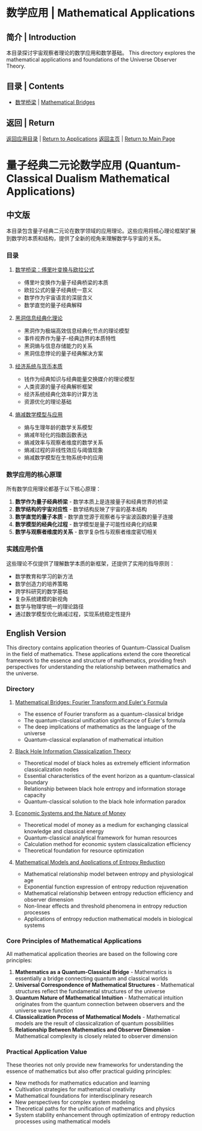 # 数学应用 | Mathematical Applications

## 简介 | Introduction

本目录探讨宇宙观察者理论的数学应用和数学基础。
This directory explores the mathematical applications and foundations of the Universe Observer Theory.

## 目录 | Contents

- [数学桥梁](./mathematical_bridges.md) | [Mathematical Bridges](./mathematical_bridges.md)

## 返回 | Return

[返回应用目录](../README.md) | [Return to Applications](../README.md)
[返回主页](../../README.md) | [Return to Main Page](../../README.md)

# 量子经典二元论数学应用 (Quantum-Classical Dualism Mathematical Applications)

## 中文版

本目录包含量子经典二元论在数学领域的应用理论。这些应用将核心理论框架扩展到数学的本质和结构，提供了全新的视角来理解数学与宇宙的关系。

### 目录

1. [数学桥梁：傅里叶变换与欧拉公式](mathematical_bridges.md)
   - 傅里叶变换作为量子经典桥梁的本质
   - 欧拉公式的量子经典统一意义
   - 数学作为宇宙语言的深层含义
   - 数学直觉的量子经典解释

2. [黑洞信息经典化理论](black_hole_classicalization.md)
   - 黑洞作为极端高效信息经典化节点的理论模型
   - 事件视界作为量子-经典边界的本质特性
   - 黑洞熵与信息存储能力的关系
   - 黑洞信息悖论的量子经典解决方案

3. [经济系统与货币本质](economic_systems.md)
   - 钱作为经典知识与经典能量交换媒介的理论模型
   - 人类资源的量子经典解析框架
   - 经济系统经典化效率的计算方法
   - 资源优化的理论基础

4. [熵减数学模型与应用](../observer_theory/entropy_reduction_rejuvenation.md)
   - 熵与生理年龄的数学关系模型
   - 熵减年轻化的指数函数表达
   - 熵减效率与观察者维度的数学关系
   - 熵减过程的非线性效应与阈值现象
   - 熵减数学模型在生物系统中的应用

### 数学应用的核心原理

所有数学应用理论都基于以下核心原理：

1. **数学作为量子经典桥梁** - 数学本质上是连接量子和经典世界的桥梁
2. **数学结构的宇宙对应性** - 数学结构反映了宇宙的基本结构
3. **数学直觉的量子本质** - 数学直觉源于观察者与宇宙波函数的量子连接
4. **数学模型的经典化过程** - 数学模型是量子可能性经典化的结果
5. **数学与观察者维度的关系** - 数学复杂性与观察者维度密切相关

### 实践应用价值

这些理论不仅提供了理解数学本质的新框架，还提供了实用的指导原则：

- 数学教育和学习的新方法
- 数学创造力的培养策略
- 跨学科研究的数学基础
- 复杂系统建模的新视角
- 数学与物理学统一的理论路径
- 通过数学模型优化熵减过程，实现系统稳定性提升

## English Version

This directory contains application theories of Quantum-Classical Dualism in the field of mathematics. These applications extend the core theoretical framework to the essence and structure of mathematics, providing fresh perspectives for understanding the relationship between mathematics and the universe.

### Directory

1. [Mathematical Bridges: Fourier Transform and Euler's Formula](mathematical_bridges.md)
   - The essence of Fourier transform as a quantum-classical bridge
   - The quantum-classical unification significance of Euler's formula
   - The deep implications of mathematics as the language of the universe
   - Quantum-classical explanation of mathematical intuition

2. [Black Hole Information Classicalization Theory](black_hole_classicalization.md)
   - Theoretical model of black holes as extremely efficient information classicalization nodes
   - Essential characteristics of the event horizon as a quantum-classical boundary
   - Relationship between black hole entropy and information storage capacity
   - Quantum-classical solution to the black hole information paradox

3. [Economic Systems and the Nature of Money](economic_systems.md)
   - Theoretical model of money as a medium for exchanging classical knowledge and classical energy
   - Quantum-classical analytical framework for human resources
   - Calculation method for economic system classicalization efficiency
   - Theoretical foundation for resource optimization

4. [Mathematical Models and Applications of Entropy Reduction](../observer_theory/entropy_reduction_rejuvenation.md)
   - Mathematical relationship model between entropy and physiological age
   - Exponential function expression of entropy reduction rejuvenation
   - Mathematical relationship between entropy reduction efficiency and observer dimension
   - Non-linear effects and threshold phenomena in entropy reduction processes
   - Applications of entropy reduction mathematical models in biological systems

### Core Principles of Mathematical Applications

All mathematical application theories are based on the following core principles:

1. **Mathematics as a Quantum-Classical Bridge** - Mathematics is essentially a bridge connecting quantum and classical worlds
2. **Universal Correspondence of Mathematical Structures** - Mathematical structures reflect the fundamental structures of the universe
3. **Quantum Nature of Mathematical Intuition** - Mathematical intuition originates from the quantum connection between observers and the universe wave function
4. **Classicalization Process of Mathematical Models** - Mathematical models are the result of classicalization of quantum possibilities
5. **Relationship Between Mathematics and Observer Dimension** - Mathematical complexity is closely related to observer dimension

### Practical Application Value

These theories not only provide new frameworks for understanding the essence of mathematics but also offer practical guiding principles:

- New methods for mathematics education and learning
- Cultivation strategies for mathematical creativity
- Mathematical foundations for interdisciplinary research
- New perspectives for complex system modeling
- Theoretical paths for the unification of mathematics and physics
- System stability enhancement through optimization of entropy reduction processes using mathematical models 